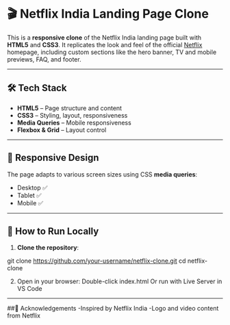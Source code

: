 # 🎬 Netflix India Landing Page Clone

This is a **responsive clone** of the Netflix India landing page built with **HTML5** and **CSS3**. It replicates the look and feel of the official [Netflix](https://www.netflix.com/in/) homepage, including custom sections like the hero banner, TV and mobile previews, FAQ, and footer.

---

## 🛠️ Tech Stack

- **HTML5** – Page structure and content  
- **CSS3** – Styling, layout, responsiveness  
- **Media Queries** – Mobile responsiveness  
- **Flexbox & Grid** – Layout control  

---


## 📱 Responsive Design

The page adapts to various screen sizes using CSS **media queries**:

- Desktop ✅  
- Tablet ✅  
- Mobile ✅

---


## 🧠 How to Run Locally

1. **Clone the repository**:

git clone https://github.com/your-username/netflix-clone.git
cd netflix-clone

2. Open in your browser:
Double-click index.html
Or run with Live Server in VS Code

---

##🙌 Acknowledgements
-Inspired by Netflix India
-Logo and video content from Netflix
